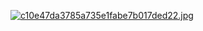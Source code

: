 
[![c10e47da3785a735e1fabe7b017ded22.jpg](https://i.postimg.cc/xTt6Nfq1/c10e47da3785a735e1fabe7b017ded22.jpg)](https://postimg.cc/N526Ww13)
